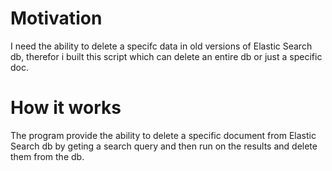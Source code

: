 # Motivation
I need the ability to delete a specifc data in old versions of Elastic Search db, therefor i built this script
which can delete an entire db or just a specific doc.

# How it works
The program provide the ability to delete a specific document from Elastic Search db by
geting a search query and then run on the results and delete them from the db.
